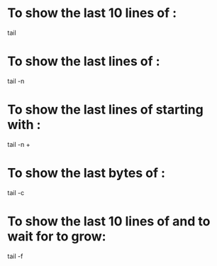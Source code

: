 To show the last 10 lines of :
==============================

tail

To show the last lines of :
===========================

tail -n

To show the last lines of starting with :
=========================================

tail -n +

To show the last bytes of :
===========================

tail -c

To show the last 10 lines of and to wait for to grow:
=====================================================

tail -f

